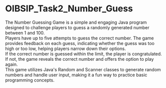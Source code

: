# OIBSIP_Task2_Number_Guess
The Number Guessing Game is a simple and engaging Java program designed to challenge players to guess a randomly generated number between 1 and 100.
<br>
Players have up to five attempts to guess the correct number. The game provides feedback on each guess, indicating whether the guess was too high or too low, helping players narrow down their options.
<br>
If the correct number is guessed within the limit, the player is congratulated. If not, the game reveals the correct number and offers the option to play again.
<br>
This game utilizes Java's Random and Scanner classes to generate random numbers and handle user input, making it a fun way to practice basic programming concepts.
